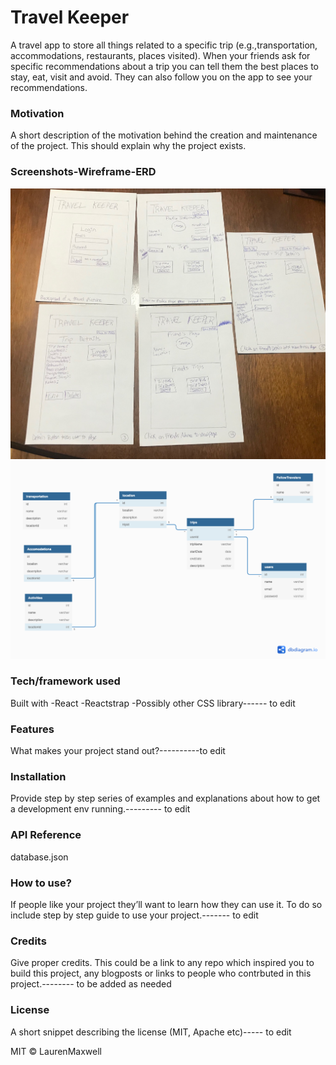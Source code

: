 # Travel Keeper
 A travel app to store all things related to a specific trip (e.g.,transportation, accommodations, restaurants, places visited). When your friends ask for specific recommendations about a trip you can tell them the best places to stay, eat, visit and avoid. They can also follow you on the app to see your recommendations.

### Motivation
A short description of the motivation behind the creation and maintenance of the project. This should explain why the project exists.

### Screenshots-Wireframe-ERD
![wireframe](https://github.com/laurenelizamax/Travel-Keeper/blob/master/travel-wireframe.jpg)
![ERD](https://github.com/laurenelizamax/Travel-Keeper/blob/master/Travel%20Keeper%20ERD.png)


### Tech/framework used
Built with
       -React
       -Reactstrap
       -Possibly other CSS library------ to edit

### Features
What makes your project stand out?----------to edit

### Installation
Provide step by step series of examples and explanations about how to get a development env running.--------- to edit

### API Reference
database.json

### How to use?
If people like your project they’ll want to learn how they can use it. To do so include step by step guide to use your project.------- to edit

### Credits
Give proper credits. This could be a link to any repo which inspired you to build this project, any blogposts or links to people who contrbuted in this project.-------- to be added as needed


### License
A short snippet describing the license (MIT, Apache etc)----- to edit

MIT © LaurenMaxwell
